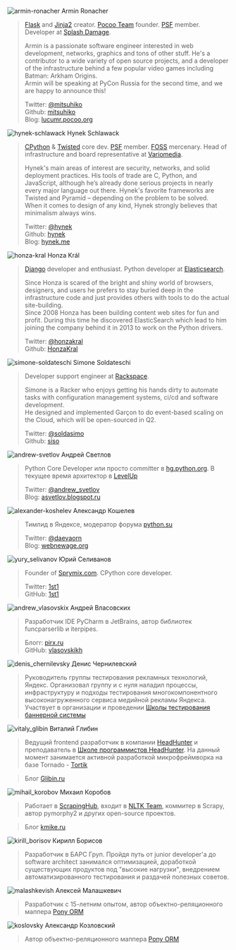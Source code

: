 ![armin-ronacher](http://dropbucket.ru/pyconru/speakers/armin-ronacher) Armin Ronacher

> [Flask](http://flask.pocoo.org/) and [Jinja2](http://jinja.pocoo.org/) creator. [Pocoo Team](http://www.pocoo.org/) founder. [PSF](https://www.python.org/psf) member. Developer at [Splash Damage](http://www.splashdamage.com/).
>
>Armin is a passionate software engineer interested in web development, networks, graphics and tons of other stuff. He's a contributor to a wide variety of open source projects, and a developer of the infrastructure behind a few popular video games including Batman: Arkham Origins.  
>Armin will be speaking at PyCon Russia for the second time, and we are happy to announce this!
>
> Twitter: [@mitsuhiko](https://twitter.com/mitsuhiko)  
> Github: [mitsuhiko](https://github.com/mitsuhiko)  
> Blog: [lucumr.pocoo.org](http://lucumr.pocoo.org/)

![hynek-schlawack](http://dropbucket.ru/pyconru/speakers/hynek-schlawack) Hynek Schlawack

> [CPython](https://www.python.org/) & [Twisted](https://twistedmatrix.com/) core dev. [PSF](https://www.python.org/psf) member. [FOSS](http://en.wikipedia.org/wiki/Free_and_open-source_software) mercenary. Head of infrastructure and board representative at [Variomedia](http://www.variomedia.de/).
>
>Hynek's main areas of interest are security, networks, and solid deployment practices. His tools of trade are C, Python, and JavaScript, although he’s already done serious projects in nearly every major language out there. Hynek's favorite frameworks are Twisted and Pyramid – depending on the problem to be solved.  
>When it comes to design of any kind, Hynek strongly believes that minimalism always wins.
>
> Twitter: [@hynek](https://twitter.com/hynek)  
> Github: [hynek](https://github.com/hynek)  
> Blog: [hynek.me](http://hynek.me/)

![honza-kral](http://dropbucket.ru/pyconru/speakers/honza-kral) Honza Král

> [Django](https://www.djangoproject.com/) developer and enthusiast.  Python developer at [Elasticsearch](http://www.elasticsearch.org/).
>
>Since Honza is scared of the bright and shiny world of browsers, designers, and users he prefers to stay buried deep in the infrastructure code and just provides others with tools to do the actual site-building.  
>Since 2008 Honza has been building content web sites for fun and profit. During this time he discovered ElasticSearch which lead to him joining the company behind it in 2013 to work on the Python drivers.
>
> Twitter: [@honzakral](https://twitter.com/honzakral)  
> Github: [HonzaKral](https://github.com/HonzaKral)

![simone-soldateschi](http://dropbucket.ru/pyconru/speakers/simone-soldateschi) Simone Soldateschi

> Developer support engineer at [Rackspace](http://www.rackspace.com/).
>
>Simone is a Racker who enjoys getting his hands dirty to automate tasks with configuration management systems, ci/cd and software development.  
>He designed and implemented Garçon to do event-based scaling on the Cloud, which will be open-sourced in Q2.
>
> Twitter: [@soldasimo](https://twitter.com/soldasimo)  
> Github: [siso](https://github.com/siso)  

![andrew-svetlov](http://dropbucket.ru/pyconru/svetlov) Андрей Светлов

> Python Core Developer или просто committer в [hg.python.org](http://hg.python.org/). В текущее время архитектор в [LevelUp](http://levelupers.com/)
>
> Twitter: [@andrew_svetlov](https://twitter.com/andrew_svetlov)  
> Blog: [asvetlov.blogspot.ru](http://asvetlov.blogspot.ru/)



![alexander-koshelev](http://dropbucket.ru/pyconru/koshelev) Александр Кошелев

> Тимлид в Яндексе, модератор форума [python.su](http://python.su/forum/)
>
> Twitter: [@daevaorn](https://twitter.com/daevaorn)  
> Blog: [webnewage.org](http://webnewage.org/)

![yury_selivanov](http://dropbucket.ru/pyconru/selivanov) Юрий Селиванов

> Founder of [Sprymix.com](http://sprymix.com). CPython core developer.
>
> Twitter: [1st1](https://twitter.com/1st1)  
> GitHub: [1st1](https://github.com/1st1)

![andrew_vlasovskix](http://dropbucket.ru/pycon/vlasovskii) Андрей Власовских

> Разработчик IDE PyCharm в JetBrains, автор библиотек funcparserlib и iterpipes.
>
> Блогr: [pirx.ru](http://pirx.ru/)  
> GitHub: [vlasovskikh](https://github.com/vlasovskikh)


![denis_chernilevsky](http://dropbucket.ru/pyconru/chernilevski) Денис Чернилевский

> Руководитель группы тестирования рекламных технологий, Яндекс.
> Организовал группу и с нуля наладил процессы, инфраструктуру и подходы тестирования многокомпонентного высоконагруженного сервиса медийной рекламы Яндекса.  
Участвует в организации и проведении [Школы тестирования баннерной системы](http://tech.yandex.ru/education/school-test/2014/)


![vitaly_glibin](http://dropbucket.ru/pyconru/glibin) Виталий Глибин

> Ведущий frontend разработчик в компании [HeadHunter](http://hh.ru) и преподаватель в [Школе программистов HeadHunter](http://school.hh.ru).
На данный момент занимается активной разработкой микрофреймворка на базе Tornado - [Tortik](http://hhru.github.io/tortik/)

> Блог [Glibin.ru](http://glibin.ru)


![mihail_korobov](http://dropbucket.ru/pyconru/korobov) Михаил Коробов

> Работает в [ScrapingHub](http://scrapinghub.com/), входит в [NLTK Team](http://www.nltk.org/index.html), коммитер в Scrapy, автор pymorphy2 и других open-source проектов.

> Блог [kmike.ru](http://kmike.ru/)


![kirill_borisov](http://dropbucket.ru/pyconru/borisov) Кирилл Борисов

> Разработчик в БАРС Груп. Пройдя путь от junior developer'a до software architect занимался оптимизацией, доработкой существующих продуктов под "высокие нагрузки", внедрением автоматизированного тестирования и раздачей полезных советов.

![malashkevish](http://dropbucket.ru/pyconru/malashkevich) Алексей Малашкевич

> Разработчик с 15-летним опытом, автор объектно-реляционного маппера [Pony ORM](http://ponyorm.com/)

![koslovsky](http://dropbucket.ru/pyconru/kozlovsky) Александр Козловский

> Автор объектно-реляционного маппера [Pony ORM](http://ponyorm.com/)


